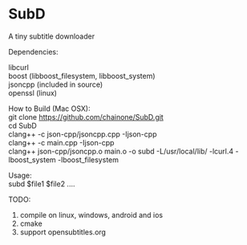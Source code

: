 SubD
====

A tiny subtitle downloader



Dependencies:

libcurl           
boost (libboost_filesystem, libboost_system)        
jsoncpp (included in source)      
openssl (linux)      



How to Build (Mac OSX):    
git clone https://github.com/chainone/SubD.git    
cd SubD     
clang++ -c json-cpp/jsoncpp.cpp -Ijson-cpp    
clang++ -c main.cpp -Ijson-cpp    
clang++ json-cpp/jsoncpp.o main.o -o subd -L/usr/local/lib/ -lcurl.4 -lboost_system -lboost_filesystem    
 
Usage:    
subd $file1 $file2 ....    



TODO:    
1. compile on linux, windows, android and ios    
2. cmake    
3. support opensubtitles.org    
